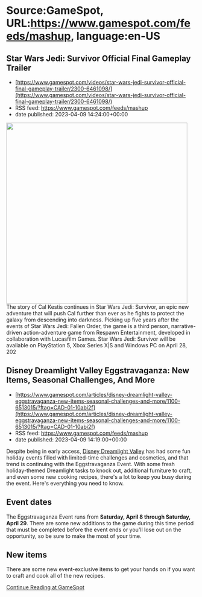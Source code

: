 # Source:GameSpot, URL:https://www.gamespot.com/feeds/mashup, language:en-US

## Star Wars Jedi: Survivor Official Final Gameplay Trailer
 - [https://www.gamespot.com/videos/star-wars-jedi-survivor-official-final-gameplay-trailer/2300-6461098/](https://www.gamespot.com/videos/star-wars-jedi-survivor-official-final-gameplay-trailer/2300-6461098/)
 - RSS feed: https://www.gamespot.com/feeds/mashup
 - date published: 2023-04-09 14:24:00+00:00

<img height="480" src="https://www.gamespot.com/a/uploads/square_medium/1352/13527689/4123508-jedisite.jpg" width="480" /> The story of Cal Kestis continues in Star Wars Jedi: Survivor, an epic new adventure that will push Cal further than ever as he fights to protect the galaxy from descending into darkness. Picking up five years after the events of Star Wars Jedi: Fallen Order, the game is a third person, narrative-driven action-adventure game from Respawn Entertainment, developed in collaboration with Lucasfilm Games. Star Wars Jedi: Survivor will be available on PlayStation 5, Xbox Series X|S and Windows PC on April 28, 202

## Disney Dreamlight Valley Eggstravaganza: New Items, Seasonal Challenges, And More
 - [https://www.gamespot.com/articles/disney-dreamlight-valley-eggstravaganza-new-items-seasonal-challenges-and-more/1100-6513015/?ftag=CAD-01-10abi2f](https://www.gamespot.com/articles/disney-dreamlight-valley-eggstravaganza-new-items-seasonal-challenges-and-more/1100-6513015/?ftag=CAD-01-10abi2f)
 - RSS feed: https://www.gamespot.com/feeds/mashup
 - date published: 2023-04-09 14:19:00+00:00

<p>Despite being in early access, <a href="https://www.gamespot.com/games/disney-dreamlight-valley/">Disney Dreamlight Valley</a> has had some fun holiday events filled with limited-time challenges and cosmetics, and that trend is continuing with the Eggstravaganza Event. With some fresh holiday-themed Dreamlight tasks to knock out, additional furniture to craft, and even some new cooking recipes, there's a lot to keep you busy during the event. Here's everything you need to know.</p><h2>Event dates</h2><p>The Eggstravaganza Event runs from <strong>Saturday, April 8 through Saturday, April 29</strong>. There are some new additions to the game during this time period that must be completed before the event ends or you'll lose out on the opportunity, so be sure to make the most of your time.</p><h2>New items</h2><p>There are some new event-exclusive items to get your hands on if you want to craft and cook all of the new recipes.</p><a href="https://www.gamespot.com/articles/disney-dreamlight-valley-eggstravaganza-new-items-seasonal-challenges-and-more/1100-6513015/?ftag=CAD-01-10abi2f/">Continue Reading at GameSpot</a>

